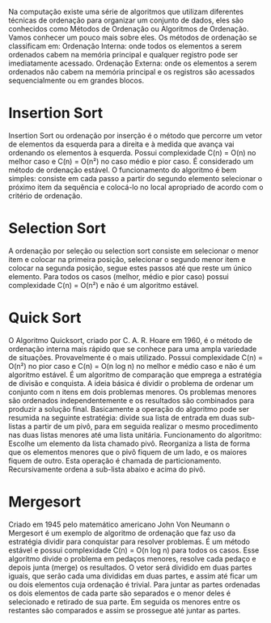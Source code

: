 Na computação existe uma série de algoritmos que utilizam diferentes técnicas de ordenação para organizar um conjunto de dados, eles são conhecidos como Métodos de Ordenação ou Algoritmos de Ordenação. Vamos conhecer um pouco mais sobre eles.
Os métodos de ordenação se classificam em:
 Ordenação Interna: onde todos os elementos a serem ordenados cabem na memória principal e qualquer registro pode ser imediatamente acessado.
 Ordenação Externa: onde os elementos a serem ordenados não cabem na memória principal e os registros são acessados sequencialmente ou em grandes blocos.

# Insertion Sort
Insertion Sort ou ordenação por inserção é o método que percorre um vetor de elementos da esquerda para a direita e à medida que avança vai ordenando os elementos à esquerda. Possui complexidade C(n) = O(n) no melhor caso e C(n) = O(n²) no caso médio e pior caso. É considerado um método de ordenação estável.
O funcionamento do algoritmo é bem simples: consiste em cada passo a partir do segundo elemento selecionar o próximo item da sequência e colocá-lo no local apropriado de acordo com o critério de ordenação.

# Selection Sort
A ordenação por seleção ou selection sort consiste em selecionar o menor item e colocar na primeira posição, selecionar o segundo menor item e colocar na segunda posição, segue estes passos até que reste um único elemento. Para todos os casos (melhor, médio e pior caso) possui complexidade C(n) = O(n²) e não é um algoritmo estável.

# Quick Sort
O Algoritmo Quicksort, criado por C. A. R. Hoare em 1960, é o método de ordenação interna mais rápido que se conhece para uma ampla variedade de situações.
Provavelmente é o mais utilizado. Possui complexidade C(n) = O(n²) no pior caso e C(n) = O(n log n) no melhor e médio caso e não é um algoritmo estável.
É um algoritmo de comparação que emprega a estratégia de divisão e conquista. A ideia básica é dividir o problema de ordenar um conjunto com n itens em dois problemas menores. Os problemas menores são ordenados independentemente e os resultados são combinados para produzir a solução final.
Basicamente a operação do algoritmo pode ser resumida na seguinte estratégia: divide sua lista de entrada em duas sub-listas a partir de um pivô, para em seguida realizar o mesmo procedimento nas duas listas menores até uma lista unitária.
Funcionamento do algoritmo:
 Escolhe um elemento da lista chamado pivô.
 Reorganiza a lista de forma que os elementos menores que o pivô fiquem de um lado, e os maiores fiquem de outro. Esta operação é chamada de particionamento.
 Recursivamente ordena a sub-lista abaixo e acima do pivô.
 
# Mergesort
Criado em 1945 pelo matemático americano John Von Neumann o Mergesort é um exemplo de algoritmo de ordenação que faz uso da estratégia dividir para conquistar para resolver problemas. É um método estável e possui complexidade C(n) = O(n log n) para todos os casos.
Esse algoritmo divide o problema em pedaços menores, resolve cada pedaço e depois junta (merge) os resultados. O vetor será dividido em duas partes iguais, que serão cada uma divididas em duas partes, e assim até ficar um ou dois elementos cuja ordenação é trivial.
Para juntar as partes ordenadas os dois elementos de cada parte são separados e o menor deles é selecionado e retirado de sua parte. Em seguida os menores entre os restantes são comparados e assim se prossegue até juntar as partes.
